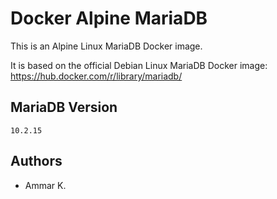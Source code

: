 Docker Alpine MariaDB
=====================

This is an Alpine Linux MariaDB Docker image.

It is based on the official Debian Linux MariaDB Docker image:  
https://hub.docker.com/r/library/mariadb/

## MariaDB Version

`10.2.15`

## Authors

* Ammar K.
